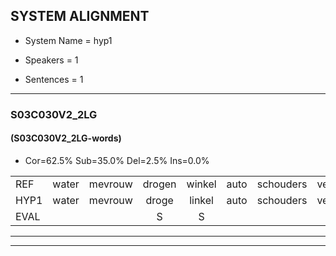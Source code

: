 
## SYSTEM ALIGNMENT

- System Name = hyp1

- Speakers = 1

- Sentences = 1

---

### S03C030V2_2LG

#### (S03C030V2_2LG-words)

- Cor=62.5%	Sub=35.0%	Del=2.5%	Ins=0.0%

|  |  |  |  |  |  |  |  |  |  |  |  |  |  |  |  |  |  |  |  |  |  |  |  |  |  |  |  |  |  |  |  |  |  |  |  |  |  |  |  |  |
|:--- |:---:|:---:|:---:|:---:|:---:|:---:|:---:|:---:|:---:|:---:|:---:|:---:|:---:|:---:|:---:|:---:|:---:|:---:|:---:|:---:|:---:|:---:|:---:|:---:|:---:|:---:|:---:|:---:|:---:|:---:|:---:|:---:|:---:|:---:|:---:|:---:|:---:|:---:|:---:|:---:|
| REF | water | mevrouw | drogen | winkel | auto | schouders | verhaal | koning | moeilijk | speelplaats | drinken | hoofdpijn | regen | vliegtuig | stoppen | opnieuw | gooien | sneeuwen | moeder | liedje | potlood | fietsbel | vinger | dichtbij | meisje | chauffeur | muziek | waarom | scheuren | lawaai | zwemmen | vuurwerk | appel | cola | kussen | eerste | circus | kleuren | voetbal | vlinder |
| HYP1 | water | mevrouw | droge | linkel | auto | schouders | verhaal | koning | moeilijk | speelplaats | drinken | hoofdpijn | plegen | vliegtuig | stoppen | opnieuw | gooien | sneeuwwin | moder | litje | potnoot | fietsbil | viner | dichtbij | nache | chauffeur | muziek | waarom | scheuren | lawaai | twimmen | vuurwerk | appul | cola | cusen | eerste | circus | kleuren |  | voetbalvreende |
| EVAL |  |  | S | S |  |  |  |  |  |  |  |  | S |  |  |  |  | S | S | S | S | S | S |  | S |  |  |  |  |  | S |  | S |  | S |  |  |  | D | S |
---

---
